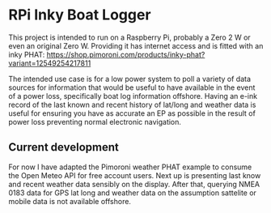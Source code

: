 # RPi Inky Boat Logger
This project is intended to run on a Raspberry Pi, probably a Zero 2 W or even an original Zero W. Providing it has internet access and is fitted with an inky PHAT: https://shop.pimoroni.com/products/inky-phat?variant=12549254217811

The intended use case is for a low power system to poll a variety of data sources for information that would be useful to have available in the event of a power loss, specifically boat log information offshore. Having an e-ink record of the last known and recent history of lat/long and weather data is useful for ensuring you have as accurate an EP as possible in the result of power loss preventing normal electronic navigation.

## Current development
For now I have adapted the Pimoroni weather PHAT example to consume the Open Meteo API for free account users.
Next up is presenting last know and recent weather data sensibly on the display.
After that, querying NMEA 0183 data for GPS lat long and weather data on the assumption sattelite or mobile data is not available offshore.